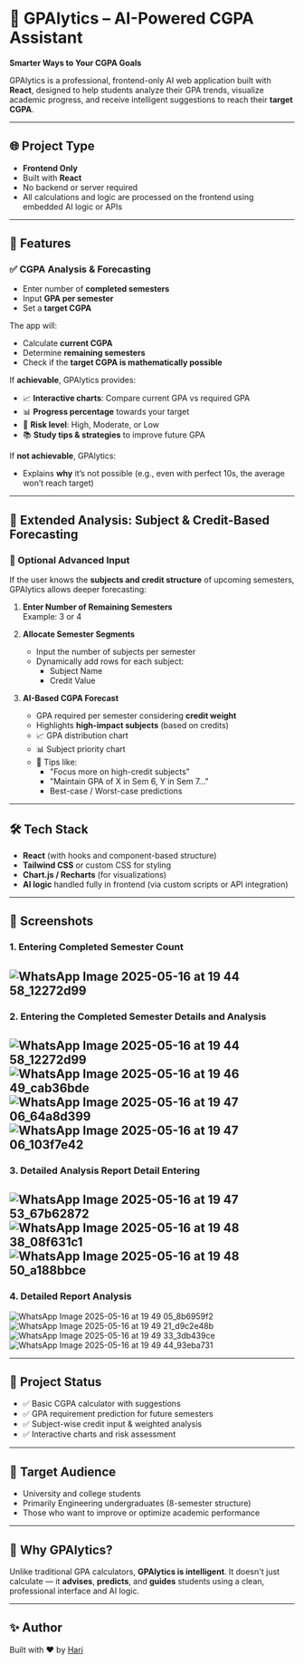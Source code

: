 # 🧠 GPAlytics – AI-Powered CGPA Assistant

**Smarter Ways to Your CGPA Goals**

GPAlytics is a professional, frontend-only AI web application built with **React**, designed to help students analyze their GPA trends, visualize academic progress, and receive intelligent suggestions to reach their **target CGPA**.

---

## 🌐 Project Type

- **Frontend Only**
- Built with **React**
- No backend or server required
- All calculations and logic are processed on the frontend using embedded AI logic or APIs

---

## 🚀 Features

### ✅ CGPA Analysis & Forecasting
- Enter number of **completed semesters**
- Input **GPA per semester**
- Set a **target CGPA**

The app will:
- Calculate **current CGPA**
- Determine **remaining semesters**
- Check if the **target CGPA is mathematically possible**

If **achievable**, GPAlytics provides:
- 📈 **Interactive charts**: Compare current GPA vs required GPA
- 📊 **Progress percentage** towards your target
- 🧠 **Risk level**: High, Moderate, or Low
- 📚 **Study tips & strategies** to improve future GPA

If **not achievable**, GPAlytics:
- Explains **why** it’s not possible (e.g., even with perfect 10s, the average won’t reach target)

---

## 🧮 Extended Analysis: Subject & Credit-Based Forecasting

### 🔁 Optional Advanced Input

If the user knows the **subjects and credit structure** of upcoming semesters, GPAlytics allows deeper forecasting:

1. **Enter Number of Remaining Semesters**  
   Example: 3 or 4

2. **Allocate Semester Segments**
   - Input the number of subjects per semester
   - Dynamically add rows for each subject:
     - Subject Name
     - Credit Value

3. **AI-Based CGPA Forecast**
   - GPA required per semester considering **credit weight**
   - Highlights **high-impact subjects** (based on credits)
   - 📈 GPA distribution chart
   - 📊 Subject priority chart
   - 📝 Tips like:
     - "Focus more on high-credit subjects"
     - "Maintain GPA of X in Sem 6, Y in Sem 7..."
     - Best-case / Worst-case predictions

---

## 🛠️ Tech Stack

- **React** (with hooks and component-based structure)
- **Tailwind CSS** or custom CSS for styling
- **Chart.js / Recharts** (for visualizations)
- **AI logic** handled fully in frontend (via custom scripts or API integration)

---

## 📸 Screenshots

### 1. Entering Completed Semester Count
![WhatsApp Image 2025-05-16 at 19 44 58_12272d99](https://github.com/user-attachments/assets/82429161-6f10-4eb3-935c-1b7cc076abdf)
---
### 2. Entering the Completed Semester Details and Analysis
![WhatsApp Image 2025-05-16 at 19 44 58_12272d99](https://github.com/user-attachments/assets/583121f2-3131-42c5-b82a-4cc45ed9fcd4)
![WhatsApp Image 2025-05-16 at 19 46 49_cab36bde](https://github.com/user-attachments/assets/941f0ccf-0257-4067-b820-7a2506e4fee9)
![WhatsApp Image 2025-05-16 at 19 47 06_64a8d399](https://github.com/user-attachments/assets/7b754298-ea61-4f8b-babe-f912dba91618)
![WhatsApp Image 2025-05-16 at 19 47 06_103f7e42](https://github.com/user-attachments/assets/86f80d3f-0b26-457b-afa0-d26abf7eeb89)
---
### 3. Detailed Analysis Report Detail Entering
![WhatsApp Image 2025-05-16 at 19 47 53_67b62872](https://github.com/user-attachments/assets/a8fe337a-c37a-439c-bc4c-bca2a9976cab)
![WhatsApp Image 2025-05-16 at 19 48 38_08f631c1](https://github.com/user-attachments/assets/b4db92e2-204a-450f-bb1b-44e0dbf56147)
![WhatsApp Image 2025-05-16 at 19 48 50_a188bbce](https://github.com/user-attachments/assets/8c869f70-d32d-4de1-855a-32a3849344b4)
---
### 4. Detailed Report Analysis
![WhatsApp Image 2025-05-16 at 19 49 05_8b6959f2](https://github.com/user-attachments/assets/67e22b22-e81b-4aa2-a424-c28fe9b2d9b0)
![WhatsApp Image 2025-05-16 at 19 49 21_d9c2e48b](https://github.com/user-attachments/assets/d74fb62e-2b9d-4e73-b8de-46bf2f6e5c61)
![WhatsApp Image 2025-05-16 at 19 49 33_3db439ce](https://github.com/user-attachments/assets/b5a1d12b-a3fb-4b0c-a856-0d9169c142d5)
![WhatsApp Image 2025-05-16 at 19 49 44_93eba731](https://github.com/user-attachments/assets/17903876-197c-47ce-9b1c-90c301eca153)

---

## 📌 Project Status

- ✅ Basic CGPA calculator with suggestions
- ✅ GPA requirement prediction for future semesters
- ✅ Subject-wise credit input & weighted analysis
- ✅ Interactive charts and risk assessment

---

## 🤖 Target Audience

- University and college students
- Primarily Engineering undergraduates (8-semester structure)
- Those who want to improve or optimize academic performance

---

## 🧠 Why GPAlytics?

Unlike traditional GPA calculators, **GPAlytics is intelligent**. It doesn't just calculate — it **advises**, **predicts**, and **guides** students using a clean, professional interface and AI logic.

---


## ✨ Author

Built with ❤️ by [Hari]([https://github.com/ShreeHarinesh1494])

